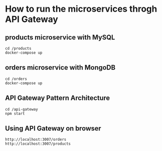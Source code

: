 # How to run the microservices throgh API Gateway

## products microservice with MySQL

```
cd /products
docker-compose up
```

## orders microservice with MongoDB

```
cd /orders
docker-compose up
```

## API Gateway Pattern Architecture

```
cd /api-gateway
npm start
```

## Using API Gateway on browser

```
http://localhost:3007/orders
http://localhost:3007/products
```
